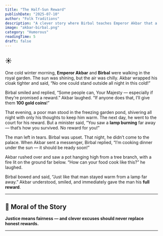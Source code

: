 ```yaml
---
title: "The Half-Sun Reward"
publishDate: "2025-07-10"
author: "Folk Traditions"
description: "A clever story where Birbal teaches Emperor Akbar that a full day’s work deserves a full day’s reward."
image: "akbar-birbal.png"
category: "Humorous"
readingTime: 5
draft: false
---
```


## ☀️

One cold winter morning, **Emperor Akbar** and **Birbal** were walking in the royal garden. The sun was shining, but the air was chilly. Akbar wrapped his cloak tighter and said, “No one could stand outside all night in this cold!”

Birbal smiled and replied, “Some people can, Your Majesty — especially if they’re promised a reward.” Akbar laughed. “If anyone does that, I’ll give them **100 gold coins**!”

That evening, a poor man stood in the freezing garden pond, shivering all night with only his thoughts to keep him warm. The next day, he went to the court for his reward. But a minister said,
“You saw a **lamp burning** far away — that’s how you survived. No reward for you!”

The man left in tears. Birbal was upset. That night, he didn’t come to the palace. When Akbar sent a messenger, Birbal replied, “I’m cooking dinner under the sun — it should be ready soon!”

Akbar rushed over and saw a pot hanging high from a tree branch, with a fire lit on the ground far below. “How can your food cook like this?” he laughed.

Birbal bowed and said, “Just like that man stayed warm from a lamp far away.” Akbar understood, smiled, and immediately gave the man his **full reward**.

---

## 🌼 Moral of the Story

**Justice means fairness — and clever excuses should never replace honest rewards.**

---
